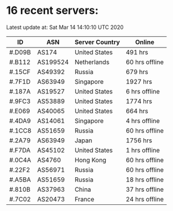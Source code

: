 # 16 recent servers:

Latest update at: Sat Mar 14 14:10:10 UTC 2020

| ID | ASN | Server Country | Online |
| -- | --- | -------------- | ------ |
| #.D09B | AS174 | United States | 491 hrs |
| #.B112 | AS199524 | Netherlands | 60 hrs offline |
| #.15CF | AS49392 | Russia | 679 hrs |
| #.7F1D | AS63949 | Singapore | 1927 hrs |
| #.187A | AS19527 | United States | 6 hrs offline |
| #.9FC3 | AS53889 | United States | 1774 hrs |
| #.E069 | AS40065 | United States | 664 hrs |
| #.4DA9 | AS14061 | Singapore | 4 hrs offline |
| #.1CC8 | AS51659 | Russia | 60 hrs offline |
| #.2A79 | AS63949 | Japan | 1756 hrs |
| #.F7DA | AS45102 | United States | 1 hrs offline |
| #.0C4A | AS4760 | Hong Kong | 60 hrs offline |
| #.22F2 | AS56971 | Russia | 60 hrs offline |
| #.A5BA | AS51659 | Russia | 18 hrs offline |
| #.810B | AS37963 | China | 37 hrs offline |
| #.7C02 | AS20473 | France | 24 hrs offline |

